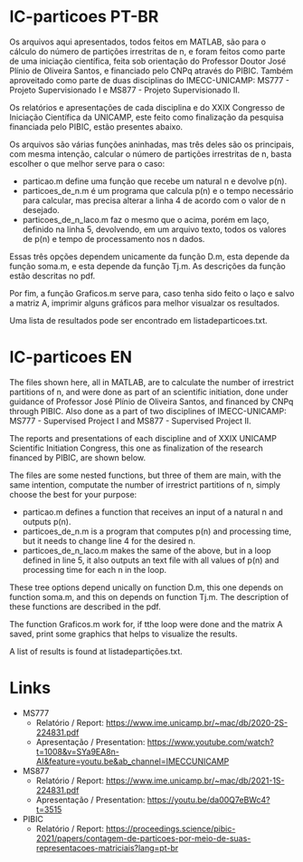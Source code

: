 # IC-particoes PT-BR

  Os arquivos aqui apresentados, todos feitos em MATLAB, são para o cálculo do número de partições irrestritas de n, e foram feitos como parte de uma iniciação científica, feita sob orientação do Professor Doutor José Plínio de Oliveira Santos, e financiado pelo CNPq através do PIBIC. Também aproveitado como parte de duas disciplinas do IMECC-UNICAMP: MS777 - Projeto Supervisionado I e MS877 - Projeto Supervisionado II.
  
  Os relatórios e apresentações de cada disciplina e do XXIX Congresso de Iniciação Científica da UNICAMP, este feito como finalização da pesquisa financiada pelo PIBIC, estão presentes abaixo.
  
  Os arquivos são várias funções aninhadas, mas três deles são os principais, com mesma intenção, calcular o número de partições irrestritas de n, basta escolher o que melhor serve para o caso:

  * particao.m define uma função que recebe um natural n e devolve p(n).
  * particoes_de_n.m é um programa que calcula p(n) e o tempo necessário para calcular, mas precisa alterar a linha 4 de acordo com o valor de n desejado.
  * particoes_de_n_laco.m faz o mesmo que o acima, porém em laço, definido na linha 5, devolvendo, em um arquivo texto, todos os valores de p(n) e tempo de processamento nos n dados.
 
  Essas três opções dependem unicamente da função D.m, esta depende da função soma.m, e esta depende da função Tj.m. As descrições da função estão descritas no pdf.
  
  Por fim, a função Graficos.m serve para, caso tenha sido feito o laço e salvo a matriz A, imprimir alguns gráficos para melhor visualzar os resultados.
  
  Uma lista de resultados pode ser encontrado em listadeparticoes.txt.


# IC-particoes EN

  The files shown here, all in MATLAB, are to calculate the number of irrestrict partitions of n, and were done as part of an scientific initiation, done under guidance of Professor José Plínio de Oliveira Santos, and financed by CNPq through PIBIC. Also done as a part of two disciplines of IMECC-UNICAMP: MS777 - Supervised Project I and MS877 - Supervised Project II.
  
  The reports and presentations of each discipline and of XXIX UNICAMP Scientific Initiation Congress, this one as finalization of the research financed by PIBIC, are shown below.
  
  The files are some nested functions, but three of them are main, with the same intention, computate the number of irrestrict partitions of n, simply choose the best for your purpose:

  * particao.m defines a function that receives an input of a natural n and outputs p(n).
  * particoes_de_n.m is a program that computes p(n) and processing time, but it needs to change line 4 for the desired n.
  * particoes_de_n_laco.m makes the same of the above, but in a loop defined in line 5, it also outputs an text file with all values of p(n) and processing time for each n in the loop.
  
  These tree options depend unically on function D.m, this one depends on function soma.m, and this on depends on function Tj.m. The description of these functions are described in the pdf.

  The function Graficos.m work for, if tthe loop were done and the matrix A saved, print some graphics that helps to visualize the results.
  
  A list of results is found at listadepartições.txt.


# Links

  * MS777
    * Relatório / Report: https://www.ime.unicamp.br/~mac/db/2020-2S-224831.pdf
    * Apresentação / Presentation: https://www.youtube.com/watch?t=1008&v=SYa9EA8n-AI&feature=youtu.be&ab_channel=IMECCUNICAMP
  * MS877
    * Relatório / Report: https://www.ime.unicamp.br/~mac/db/2021-1S-224831.pdf
    * Apresentação / Presentation: https://youtu.be/da00Q7eBWc4?t=3515
  * PIBIC
    * Relatório / Report: https://proceedings.science/pibic-2021/papers/contagem-de-particoes-por-meio-de-suas-representacoes-matriciais?lang=pt-br
